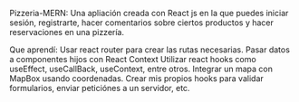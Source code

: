 Pizzeria-MERN:
Una apliación creada con React js en la que puedes iniciar sesión, registrarte, hacer comentarios sobre ciertos productos y hacer reservaciones en una pizzería.

Que aprendí:
Usar react router para crear las rutas necesarias.
Pasar datos a componentes hijos con React Context
Utilizar react hooks como useEffect, useCallBack, useContext, entre otros.
Integrar un mapa con MapBox usando coordenadas.
Crear mis propios hooks para validar formularios, enviar peticiónes a un servidor, etc.
